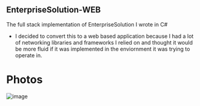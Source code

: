 ## EnterpriseSolution-WEB
The full stack implementation of EnterpriseSolution I wrote in C#

* I decided to convert this to a web based application because I had a lot of networking libraries and frameworks I relied on and thought it would be more fluid if it was implemented in the enviornment it was trying to operate in.

# Photos
![image](https://user-images.githubusercontent.com/57853013/75600636-4432a800-5a77-11ea-8296-015b01cc764f.png)

